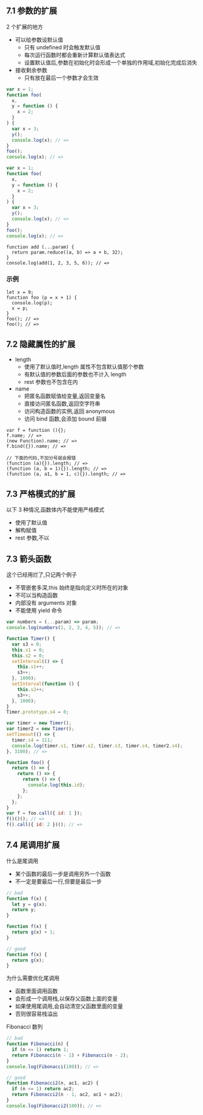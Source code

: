 ## 7.1 参数的扩展

2 个扩展的地方

- 可以给参数设默认值
  - 只有 undefined 时会触发默认值
  - 每次运行函数时都会重新计算默认值表达式
  - 设置默认值后,参数在初始化时会形成一个单独的作用域,初始化完成后消失
- 接收剩余参数
  - 只有放在最后一个参数才会生效

```javascript
var x = 1;
function foo(
  x,
  y = function () {
    x = 2;
  }
) {
  var x = 3;
  y();
  console.log(x); // =>
}
foo();
console.log(x); // =>
```

```javascript
var x = 1;
function foo(
  x,
  y = function () {
    x = 2;
  }
) {
  var x = 3;
  y();
  console.log(x); // =>
}
foo();
console.log(x); // =>
```

```
function add (...param) {
  return param.reduce((a, b) => a + b, 32);
}
console.log(add(1, 2, 3, 5, 6)); // =>
```

### 示例

```
let x = 9;
function foo (p = x + 1) {
  console.log(p);
  x = p;
}
foo(); // =>
foo(); // =>
```

## 7.2 隐藏属性的扩展

- length
  - 使用了默认值时,length 属性不包含默认值那个参数
  - 有默认值的参数后面的参数也不计入 length
  - rest 参数也不包含在内
- name
  - 把匿名函数赋值给变量,返回变量名
  - 直接访问匿名函数,返回空字符串
  - 访问构造函数的实例,返回 anonymous
  - 访问 bind 函数,会添加 bound 前缀

```
var f = function (){};
f.name; // =>
(new Function).name; // =>
f.bind({}).name; // =>
```

```
// 下面的代码,不加分号就会报错
(function (a){}).length; // =>
(function (a, b = 1){}).length; // =>
(function (a, a1, b = 1, c){}).length; // =>
```

## 7.3 严格模式的扩展

以下 3 种情况,函数体内不能使用严格模式

- 使用了默认值
- 解构赋值
- rest 参数,不以

## 7.3 箭头函数

这个已经用烂了,只记两个例子

- 不管嵌套多深,this 始终是指向定义时所在的对象
- 不可以当构造函数
- 内部没有 arguments 对象
- 不能使用 yield 命令

```javascript
var numbers = (...param) => param;
console.log(numbers(1, 2, 3, 4, 5)); // =>
```

```javascript
function Timer() {
  var s3 = 0;
  this.s1 = 0;
  this.s2 = 0;
  setInterval(() => {
    this.s1++;
    s3++;
  }, 1000);
  setInterval(function () {
    this.s2++;
    s3++;
  }, 1000);
}
Timer.prototype.s4 = 0;

var timer = new Timer();
var timer2 = new Timer();
setTimeout(() => {
  timer.s4 = 111;
  console.log(timer.s1, timer.s2, timer.s3, timer.s4, timer2.s4);
}, 3100); // =>
```

```javascript
function foo() {
  return () => {
    return () => {
      return () => {
        console.log(this.id);
      };
    };
  };
}
var f = foo.call({ id: 1 });
f()()(); // =>
f().call({ id: 2 })(); // =>
```

## 7.4 尾调用扩展

什么是尾调用

- 某个函数的最后一步是调用另外一个函数
- 不一定是要最后一行,但要是最后一步

```javascript
// bad
function f(x) {
  let y = g(x);
  return y;
}

function f(x) {
  return g(x) + 1;
}

// good
function f(x) {
  return g(x);
}
```

为什么需要优化尾调用

- 函数里面调用函数
- 会形成一个调用栈,以保存父函数上面的变量
- 如果使用尾调用,会自动清空父函数里面的变量
- 否则很容易栈溢出

Fibonacci 数列

```javascript
// bad
function Fibonacci(n) {
  if (n <= 1) return 1;
  return Fibonacci(n - 1) + Fibonacci(n - 2);
}
console.log(Fibonacci(100)); // =>

// good
function Fibonacci2(n, ac1, ac2) {
  if (n <= 1) return ac2;
  return Fibonacci2(n - 1, ac2, ac1 + ac2);
}
console.log(Fibonacci2(100)); // =>
```
